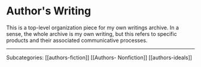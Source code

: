 # Author's Writing

This is a top-level organization piece for my own writings archive.  In a sense, the whole archive is my own writing, but this refers to specific products and their associated communicative processes.

---
Subcategories:
[[authors-fiction]]
[[Authors- Nonfiction]]
[[authors-ideals]]

[//begin]: # "Autogenerated link references for markdown compatibility"
[Author's Fiction]: authors-fiction.md "Author's Fiction"
[Author's Nonfiction]: authors-nonfiction.md "Author's Nonfiction"
[//end]: # "Autogenerated link references"